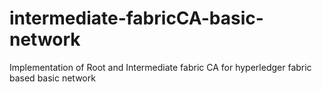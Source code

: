 # intermediate-fabricCA-basic-network
Implementation of Root and Intermediate fabric CA for hyperledger fabric based basic network
